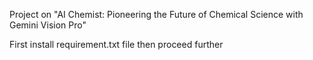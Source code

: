 Project on  "AI Chemist: Pioneering the Future of Chemical Science with Gemini Vision Pro"

First install requirement.txt file then proceed further
